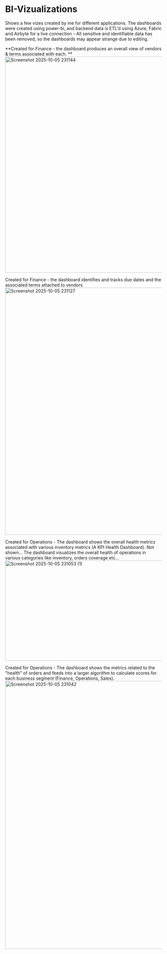 # BI-Vizualizations
Shows a few vizes created by me for different applications. The dashboards were created using power-bi, and backend data is ETL'd using Azure, Fabric and Airbyte for a live connection  - All sensitive and identifiable data has been removed, so the dashboards may appear strange due to editing.

**Created for Finance - the dashboard produces an overall view of vendors & terms associated with each. **
<img width="1478" height="692" alt="Screenshot 2025-10-05 231144" src="https://github.com/user-attachments/assets/1ce14811-7e8a-4242-bda0-056b76e26447" />


Created for Finance - the dashboard identifies and tracks due dates and the associated terms attached to vendors
<img width="1513" height="792" alt="Screenshot 2025-10-05 231127" src="https://github.com/user-attachments/assets/3613fc21-3833-4d24-8957-e7889eefb93d" />


Created for Operations - The dashboard shows the overall health metrics associated with various inventory metrics (A KPI Health Dashboard). Not shown... The dashboard visualizes the overall health of operations in various categories like inventory, orders coverage etc...
<img width="1545" height="321" alt="Screenshot 2025-10-05 231053 (1)" src="https://github.com/user-attachments/assets/04314c02-0362-42e7-a2a8-716f0121e5f2" />



Created for Operations - The dashboard shows the metrics related to the "health" of orders and feeds into a larger algorithm to calculate scores for each business segment (Finance, Operations, Sales).
<img width="1508" height="859" alt="Screenshot 2025-10-05 231042" src="https://github.com/user-attachments/assets/b7ffe4ff-313c-4fc2-be1b-d34e46e175c8" />


